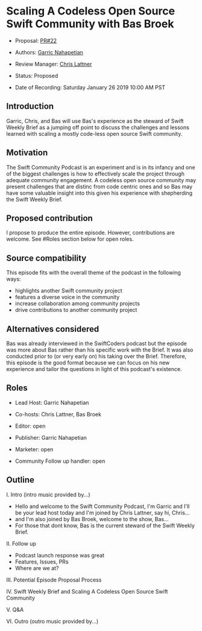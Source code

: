 # Scaling A Codeless Open Source Swift Community with Bas Broek

* Proposal: [PR#22](https://github.com/SwiftCommunityPodcast/podcast/pull/22)

* Authors: [Garric Nahapetian](https://github.com//garricn)

* Review Manager: [Chris Lattner](https://github.com//lattner)

* Status: Proposed

* Date of Recording: Saturday January 26 2019 10:00 AM PST

## Introduction

Garric, Chris, and Bas will use Bas's experience as the steward of Swift Weekly Brief as a jumping off point to discuss the challenges and lessons learned with scaling a mostly code-less open source Swift community.

## Motivation

The Swift Community Podcast is an experiment and is in its infancy and one of the biggest challenges is how to effectively scale the project through adequate community engagement. A codeless open source community may present challenges that are distinc from code centric ones and so Bas may have some valuable insight into this given his experience with shepherding the Swift Weekly Brief.

## Proposed contribution

I propose to produce the entire episode. However, contributions are welcome. See #Roles section below for open roles.

## Source compatibility

This episode fits with the overall theme of the podcast in the following ways:
- highlights another Swift community project
- features a diverse voice in the community
- increase collaboration among community projects
- drive contributions to another community project

## Alternatives considered

Bas was already interviewed in the SwiftCoders podcast but the episode was more about Bas rather than his specific work with the Brief. It was also conducted prior to (or very early on) his taking over the Brief. Therefore, this episode is the good format because we can focus on his new experience and tailor the questions in light of this podcast's existence. 

## Roles

- Lead Host: Garric Nahapetian

- Co-hosts: Chris Lattner, Bas Broek

- Editor: open

- Publisher: Garric Nahapetian

- Marketer: open

- Community Follow up handler: open

## Outline

I. Intro (intro music provided by...)
- Hello and welcome to the Swift Community Podcast, I'm Garric and I'll be your lead host today and I'm joined by Chris Lattner, say hi, Chris...
- and I'm also joined by Bas Broek, welcome to the show, Bas...
- For those that dont know, Bas is the current steward of the Swift Weekly Brief.

II. Follow up
- Podcast launch response was great
- Features, Issues, PRs
- Where are we at?

III. Potential Episode Proposal Process

IV. Swift Weekly Brief and Scaling A Codeless Open Source Swift Community

V. Q&A

VI. Outro (outro music provided by...)
